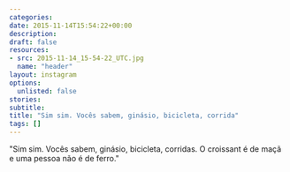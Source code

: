 ```yaml
---
categories:
date: 2015-11-14T15:54:22+00:00
description:
draft: false
resources:
- src: 2015-11-14_15-54-22_UTC.jpg
  name: "header"
layout: instagram
options:
  unlisted: false
stories:
subtitle:
title: "Sim sim. Vocês sabem, ginásio, bicicleta, corrida"
tags: []
---
```


"Sim sim. Vocês sabem, ginásio, bicicleta, corridas. O croissant é de maçã e uma pessoa não é de ferro."
